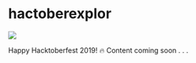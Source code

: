 # hactoberexplor
![](https://hacktoberfest.digitalocean.com/assets/logo-hf19-header-8245176fe235ab5d942c7580778a914110fa06a23c3d55bf40e2d061809d8785.svg)

Happy Hacktoberfest 2019! 🔥 Content coming soon . . .
